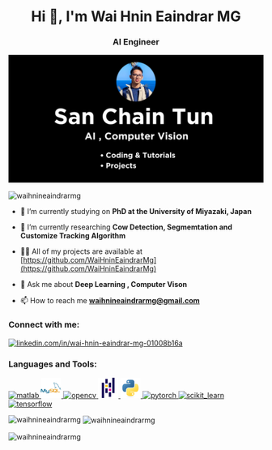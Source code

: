 <h1 align="center">Hi 👋, I'm Wai Hnin Eaindrar MG</h1>
<h3 align="center">AI Engineer</h3>

<img src="https://github.com/SanChainn/SanChainn/blob/main/San%20Chain%20Tun%20(1).png">
</div>

<p align="left"> <img src="https://komarev.com/ghpvc/?username=waihnineaindrarmg&label=Profile%20views&color=0e75b6&style=flat" alt="waihnineaindrarmg" /> </p>

- 🔭 I’m currently studying on **PhD at the University of Miyazaki, Japan**

- 🌱 I’m currently researching **Cow Detection, Segmemtation and Customize Tracking Algorithm**

- 👨‍💻 All of my projects are available at [https://github.com/WaiHninEaindrarMg](https://github.com/WaiHninEaindrarMg)

- 💬 Ask me about **Deep Learning , Computer Vison**

- 📫 How to reach me **waihnineaindrarmg@gmail.com**

<h3 align="left">Connect with me:</h3>
<p align="left">
<a href="https://linkedin.com/in/linkedin.com/in/wai-hnin-eaindrar-mg-01008b16a" target="blank"><img align="center" src="https://raw.githubusercontent.com/rahuldkjain/github-profile-readme-generator/master/src/images/icons/Social/linked-in-alt.svg" alt="linkedin.com/in/wai-hnin-eaindrar-mg-01008b16a" height="30" width="40" /></a>
</p>

<h3 align="left">Languages and Tools:</h3>
<p align="left"> <a href="https://www.mathworks.com/" target="_blank" rel="noreferrer"> <img src="https://upload.wikimedia.org/wikipedia/commons/2/21/Matlab_Logo.png" alt="matlab" width="40" height="40"/> </a> <a href="https://www.mysql.com/" target="_blank" rel="noreferrer"> <img src="https://raw.githubusercontent.com/devicons/devicon/master/icons/mysql/mysql-original-wordmark.svg" alt="mysql" width="40" height="40"/> </a> <a href="https://opencv.org/" target="_blank" rel="noreferrer"> <img src="https://www.vectorlogo.zone/logos/opencv/opencv-icon.svg" alt="opencv" width="40" height="40"/> </a> <a href="https://pandas.pydata.org/" target="_blank" rel="noreferrer"> <img src="https://raw.githubusercontent.com/devicons/devicon/2ae2a900d2f041da66e950e4d48052658d850630/icons/pandas/pandas-original.svg" alt="pandas" width="40" height="40"/> </a> <a href="https://www.python.org" target="_blank" rel="noreferrer"> <img src="https://raw.githubusercontent.com/devicons/devicon/master/icons/python/python-original.svg" alt="python" width="40" height="40"/> </a> <a href="https://pytorch.org/" target="_blank" rel="noreferrer"> <img src="https://www.vectorlogo.zone/logos/pytorch/pytorch-icon.svg" alt="pytorch" width="40" height="40"/> </a> <a href="https://scikit-learn.org/" target="_blank" rel="noreferrer"> <img src="https://upload.wikimedia.org/wikipedia/commons/0/05/Scikit_learn_logo_small.svg" alt="scikit_learn" width="40" height="40"/> </a> <a href="https://www.tensorflow.org" target="_blank" rel="noreferrer"> <img src="https://www.vectorlogo.zone/logos/tensorflow/tensorflow-icon.svg" alt="tensorflow" width="40" height="40"/> </a> </p>

<p><img align="left" src="https://github-readme-stats.vercel.app/api/top-langs?username=waihnineaindrarmg&show_icons=true&locale=en&layout=compact" alt="waihnineaindrarmg" /></p>

<p>&nbsp;<img align="center" src="https://github-readme-stats.vercel.app/api?username=waihnineaindrarmg&show_icons=true&locale=en" alt="waihnineaindrarmg" /></p>

<p><img align="center" src="https://github-readme-streak-stats.herokuapp.com/?user=waihnineaindrarmg&" alt="waihnineaindrarmg" /></p>
